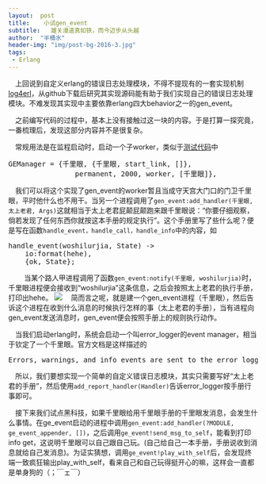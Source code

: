 ```yaml
---
layout:  post
title:    小试gen_event
subtitle:   雄关漫道真如铁，而今迈步从头越
author:  "半桶水"
header-img: "img/post-bg-2016-3.jpg"
tags:
 - Erlang
---
```


　上回说到自定义erlang的错误日志处理模块，不得不提现有的一套实现机制[log4erl][1]，从github下载后研究其实现源码能有助于我们实现自己的错误日志处理模块。不难发现其实现中主要依靠erlang四大behavior之一的gen_event。

　之前编写代码的过程中，基本上没有接触过这一块的内容。于是打算一探究竟，一番梳理后，发现这部分内容并不是很复杂。

　常规用法是在监程启动时，启动一个子worker，类似于[测试代码][2]中
<pre>
GEManager = {千里眼, {千里眼, start_link, []},
				permanent, 2000, worker, [千里眼]},
</pre>
　我们可以将这个实现了gen_event的worker暂且当成守天宫大门口的门卫千里眼，平时他什么也不用干。当另一个进程调用了`gen_event:add_handler(千里眼, 太上老君, Args)`这就相当于太上老君屁颠屁颠跑来跟千里眼说：“你要仔细观察，倘若发现了任何东西你就按这本手册的规定执行”。这个手册里写了些什么呢？便是写在函数`handle_event，handle_call，handle_info`中的内容，如
<pre>
handle_event(woshilurjia, State) ->
	io:format(hehe),
	{ok, State};
</pre>
　
　当某个路人甲进程调用了函数`gen_event:notify(千里眼, woshilurjia)`时，千里眼进程便会接收到“woshilurjia”这条信息，之后会按照太上老君的执行手册，打印出hehe。
![][image-1]
　简而言之呢，就是建一个gen_event进程（千里眼），然后告诉这个进程在收到什么消息的时候执行怎样的事（太上老君的手册），当有进程向gen_event发送消息时，gen_event便会按照手册上的规则执行动作。

　当我们启动erlang时，系统会启动一个叫error_logger的event manager，相当于钦定了一个千里眼。官方文档是这样描述的

<pre>
Errors, warnings, and info events are sent to the error logger from the Erlang runtime system and the different Erlang/OTP applications
</pre>

　所以，我们要想实现一个简单的自定义错误日志模块，其实只需要写好“太上老君的手册”，然后使用`add_report_handler(Handler)`告诉error_logger按手册行事即可。

　接下来我们试点黑科技，如果千里眼给用千里眼手册的千里眼发消息，会发生什么事情。在ge_event启动的进程中调用`gen_event:add_handler(?MODULE, ge_event_appender, [])`，之后调用`ge_event!send_msg_to_self`，能看到打印info get，这说明千里眼可以自己跟自己玩。(自己给自己一本手册，手册说收到消息就给自己发消息)。为证实猜想，调用`ge_event!play_with_self`后，会发现终端一致疯狂输出play_with_self，看来自己和自己玩得挺开心的嘛，这样会一直都是单身狗的（；￣ェ￣）

　

[1]:	http://github.com/ahmednawras/log4erl/
[2]:	https://github.com/SkqUltra/geneventtset

[image-1]:	../../../../img/in-post/taishanglaojun.jpg